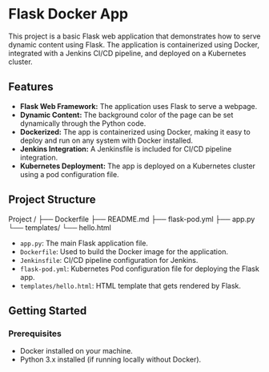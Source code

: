 # Flask Docker App

This project is a basic Flask web application that demonstrates how to serve dynamic content using Flask. The application is containerized using Docker, integrated with a Jenkins CI/CD pipeline, and deployed on a Kubernetes cluster.

## Features

- **Flask Web Framework:** The application uses Flask to serve a webpage.
- **Dynamic Content:** The background color of the page can be set dynamically through the Python code.
- **Dockerized:** The app is containerized using Docker, making it easy to deploy and run on any system with Docker installed.
- **Jenkins Integration:** A Jenkinsfile is included for CI/CD pipeline integration.
- **Kubernetes Deployment:** The app is deployed on a Kubernetes cluster using a pod configuration file.


## Project Structure

Project /
├── Dockerfile
├── README.md
├── flask-pod.yml
├── app.py
└── templates/
    └── hello.html


- `app.py`: The main Flask application file.
- `Dockerfile`: Used to build the Docker image for the application.
- `Jenkinsfile`: CI/CD pipeline configuration for Jenkins.
- `flask-pod.yml`: Kubernetes Pod configuration file for deploying the Flask app.
- `templates/hello.html`: HTML template that gets rendered by Flask.

## Getting Started

### Prerequisites

- Docker installed on your machine.
- Python 3.x installed (if running locally without Docker).


